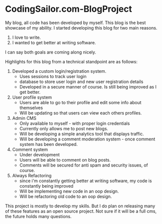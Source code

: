 CodingSailor.com-BlogProject
============================

My blog, all code has been developed by myself. This blog is the best showcase of my ability.
I started developing this blog for two main reasons.
 1. I love to write.
 2. I wanted to get better at writing software.

I can say both goals are coming along nicely.

Highlights for this blog from a technical standpoint are as follows:
 
 1. Developed a custom login/registration system.
    - Uses sessions to track user login
    - database to store user login and new user registration details
    - Developed in a secure manner of course. Is still being improved as I get better.
 2. User profile system
    - Users are able to go to their profile and edit some info about themselves
    - Will be updating so that users can view each others profiles.
 3. Admin CMS
    - Only available to myself - with proper login credentials
    - Currently only allows me to post new blogs.
    - Will be developing a simple analytics tool that displays traffic.
    - Will be developing a comment moderation system - once comment system has been developed.
 4. Comment system
    - Under development
    - Users will be able to comment on blog posts.
    - Comments will be secured for anti spam and security issues, of course.
 5. Always Refactoring
    - since i'm constantly getting better at writing software, my code is constantly being improved
    - Will be implementing new code in an oop design.
    - Will be refactoring old code to an oop design.
    
This project is mostly to develop my skills. But I do plan on releasing many of these features as an open source project.
Not sure if it will be a full cms, the future holds many questions.
